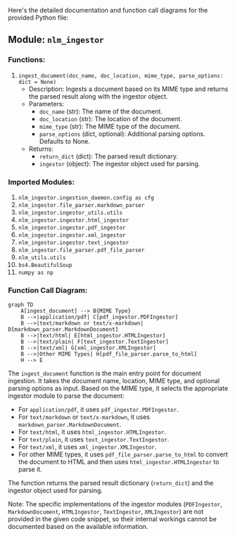 Here's the detailed documentation and function call diagrams for the provided Python file:

## Module: `nlm_ingestor`

### Functions:

1. `ingest_document(doc_name, doc_location, mime_type, parse_options: dict = None)`
   - Description: Ingests a document based on its MIME type and returns the parsed result along with the ingestor object.
   - Parameters:
     - `doc_name` (str): The name of the document.
     - `doc_location` (str): The location of the document.
     - `mime_type` (str): The MIME type of the document.
     - `parse_options` (dict, optional): Additional parsing options. Defaults to None.
   - Returns:
     - `return_dict` (dict): The parsed result dictionary.
     - `ingestor` (object): The ingestor object used for parsing.

### Imported Modules:

1. `nlm_ingestor.ingestion_daemon.config as cfg`
2. `nlm_ingestor.file_parser.markdown_parser`
3. `nlm_ingestor.ingestor_utils.utils`
4. `nlm_ingestor.ingestor.html_ingestor`
5. `nlm_ingestor.ingestor.pdf_ingestor`
6. `nlm_ingestor.ingestor.xml_ingestor`
7. `nlm_ingestor.ingestor.text_ingestor`
8. `nlm_ingestor.file_parser.pdf_file_parser`
9. `nlm_utils.utils`
10. `bs4.BeautifulSoup`
11. `numpy as np`

### Function Call Diagram:

```mermaid
graph TD
    A[ingest_document] --> B{MIME Type}
    B -->|application/pdf| C[pdf_ingestor.PDFIngestor]
    B -->|text/markdown or text/x-markdown| D[markdown_parser.MarkdownDocument]
    B -->|text/html| E[html_ingestor.HTMLIngestor]
    B -->|text/plain| F[text_ingestor.TextIngestor]
    B -->|text/xml| G[xml_ingestor.XMLIngestor]
    B -->|Other MIME Types| H[pdf_file_parser.parse_to_html]
    H --> E
```

The `ingest_document` function is the main entry point for document ingestion. It takes the document name, location, MIME type, and optional parsing options as input. Based on the MIME type, it selects the appropriate ingestor module to parse the document:

- For `application/pdf`, it uses `pdf_ingestor.PDFIngestor`.
- For `text/markdown` or `text/x-markdown`, it uses `markdown_parser.MarkdownDocument`.
- For `text/html`, it uses `html_ingestor.HTMLIngestor`.
- For `text/plain`, it uses `text_ingestor.TextIngestor`.
- For `text/xml`, it uses `xml_ingestor.XMLIngestor`.
- For other MIME types, it uses `pdf_file_parser.parse_to_html` to convert the document to HTML and then uses `html_ingestor.HTMLIngestor` to parse it.

The function returns the parsed result dictionary (`return_dict`) and the ingestor object used for parsing.

Note: The specific implementations of the ingestor modules (`PDFIngestor`, `MarkdownDocument`, `HTMLIngestor`, `TextIngestor`, `XMLIngestor`) are not provided in the given code snippet, so their internal workings cannot be documented based on the available information.